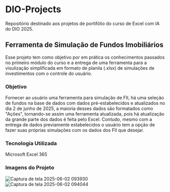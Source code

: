 # DIO-Projects
Repositório destinado aos projetos de portifólio do curso de Excel com IA do DIO 2025.

## Ferramenta de Simulação de Fundos Imobiliários

Esse projeto tem como objetivo por em prática os conhecimentos passados no primeiro módulo do curso e a entrega de uma ferramenta para a visulização simplificada em formato de planila (.xlsx) de simulações de investimentos com o controle do usuário.

### Objetivo

Fornecer ao usuário uma ferramenta para simulação de FII, há uma seleção de fundos na base de dados com dados pré-estabelecidos e atualizados no dia 2 de junho de 2025, a maioria desses dados são formatados como "Ações", tornando-se assim uma ferramenta atualizada, pois há atualização da grande parte dos dados é feita pelo Excel. Contudo, mesmo com a entrega de dados previamente estabelecidos o usuário tem a opção de fazer suas próprias simulações com os dados dos FII que desejar.

### Tecnologia Utilizada
Microsoft Excel 365

### Imagens do Projeto

![Captura de tela 2025-06-02 093930](https://github.com/user-attachments/assets/80cd5e09-8d69-4c86-bef2-6b0408b017c1)
![Captura de tela 2025-06-02 094044](https://github.com/user-attachments/assets/cd2b8528-b297-436e-9288-5351ee946568)
